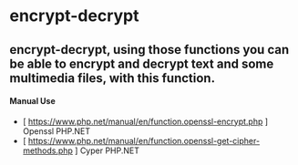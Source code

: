 # encrypt-decrypt
## encrypt-decrypt, using those functions you can be able to encrypt and decrypt text and some multimedia files, with this function.

#### Manual Use
- [ https://www.php.net/manual/en/function.openssl-encrypt.php ] Openssl PHP.NET
- [ https://www.php.net/manual/en/function.openssl-get-cipher-methods.php ] Cyper PHP.NET
